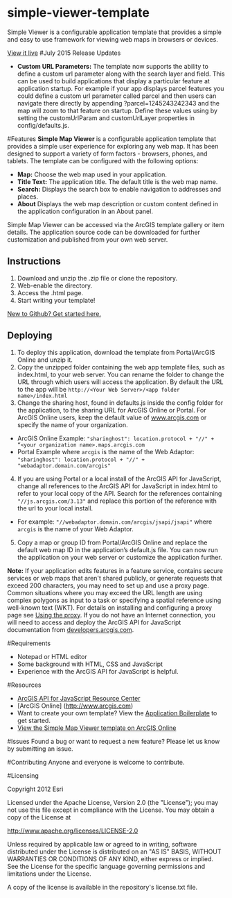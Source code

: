 simple-viewer-template
==========================

Simple Viewer is a configurable application template that provides a simple and easy to use framework for viewing web maps in browsers or devices.

[View it live](http://www.arcgis.com/apps/SimpleViewer/index.html?webmap=6c4e81f90c4b4935945e9b623c5247e0)
#July 2015 Release Updates
-  **Custom URL Parameters:** The template now supports the ability to define a custom url parameter along with the search layer and field. This can be used to build applications that display a particular feature at application startup. For example if your app displays parcel features you could define a custom url parameter called parcel and then users can navigate there directly by appending ?parcel=1245243242343 and the map will zoom to that feature on startup. Define these values using by setting the customUrlParam and customUrlLayer properties in config/defaults.js. 

#Features
**Simple Map Viewer** is a configurable application template that provides a simple user experience for exploring any web map. It has been designed to support a variety of form factors - browsers, phones, and tablets. The template can be configured with the following options: 

- **Map:** Choose the web map used in your application. 
- **Title Text:** The application title. The default title is the web map name.
- **Search:** Displays the search box to enable navigation to addresses and places. 
- **About** Displays the web map description or custom content defined in the application configuration in an About panel. 

Simple Map Viewer can be accessed via the ArcGIS template gallery or item details. The application source code can be downloaded for further customization and published from your own web server.

## Instructions

1. Download and unzip the .zip file or clone the repository.
2. Web-enable the directory.
3. Access the .html page.
4. Start writing your template!

[New to Github? Get started here.](https://github.com/)

## Deploying

1. To deploy this application, download the template from Portal/ArcGIS Online and unzip it.
2. Copy the unzipped folder containing the web app template files, such as index.html, to your web server. You can rename the folder to change the URL through which users will access the application. By default the URL to the app will be `http://<Your Web Server>/<app folder name>/index.html`
3. Change the sharing host, found in defaults.js inside the config folder for the application, to the sharing URL for ArcGIS Online or Portal. For ArcGIS Online users, keep the default value of www.arcgis.com or specify the name of your organization.
  - ArcGIS Online Example:  `"sharinghost": location.protocol + "//" + “<your organization name>.maps.arcgis.com`
  - Portal Example where `arcgis` is the name of the Web Adaptor: `"sharinghost": location.protocol + "//" + "webadaptor.domain.com/arcgis"`
4. If you are using Portal or a local install of the ArcGIS API for JavaScript, change all references to the ArcGIS API for JavaScript in index.html to refer to your local copy of the API. Search for the references containing `"//js.arcgis.com/3.13"` and replace this portion of the reference with the url to your local install.
  - For example: `"//webadaptor.domain.com/arcgis/jsapi/jsapi"` where `arcgis` is the name of your Web Adaptor.
5. Copy a map or group ID from Portal/ArcGIS Online and replace the default web map ID in the application’s default.js file. You can now run the application on your web server or customize the application further.

 **Note:** If your application edits features in a feature service, contains secure services or web maps that aren't shared publicly, or generate requests that exceed 200 characters, you may need to set up and use a proxy page. Common situations where you may exceed the URL length are using complex polygons as input to a task or specifying a spatial reference using well-known text (WKT). For details on installing and configuring a proxy page see [Using the proxy](https://developers.arcgis.com/javascript/jshelp/ags_proxy.html). If you do not have an Internet connection, you will need to access and deploy the ArcGIS API for JavaScript documentation from [developers.arcgis.com](https://developers.arcgis.com/).


#Requirements

- Notepad or HTML editor
- Some background with HTML, CSS and JavaScript
- Experience with the ArcGIS API for JavaScript is helpful. 

#Resources

- [ArcGIS API for JavaScript Resource Center](http://help.arcgis.com/en/webapi/javascript/arcgis/index.html)
- [ArcGIS Online] (http://www.arcgis.com)
- Want to create your own template? View the [Application Boilerplate](https://github.com/Esri/application-boilerplate-js) to get started. 
- [View the Simple Map Viewer template on ArcGIS Online](http://www.arcgis.com/home/item.html?id=9ae78842d98a4178bd4a794449324349)

#Issues
Found a bug or want to request a new feature? Please let us know by submitting an issue. 

#Contributing
Anyone and everyone is welcome to contribute. 

#Licensing 

Copyright 2012 Esri

Licensed under the Apache License, Version 2.0 (the "License"); you may not use this file except in compliance with the License. You may obtain a copy of the License at

http://www.apache.org/licenses/LICENSE-2.0

Unless required by applicable law or agreed to in writing, software distributed under the License is distributed on an "AS IS" BASIS, WITHOUT WARRANTIES OR CONDITIONS OF ANY KIND, either express or implied. See the License for the specific language governing permissions and limitations under the License.

A copy of the license is available in the repository's license.txt file.

